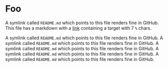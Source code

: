 # Foo

A symlink called `README.md` which points to this file renders fine in GitHub. This file has a markdown with a [link](%%%%%%%) containing a target with 7 `%` chars.

A symlink called `README.md` which points to this file renders fine in GitHub.
A symlink called `README.md` which points to this file renders fine in GitHub.
A symlink called `README.md` which points to this file renders fine in GitHub.
A symlink called `README.md` which points to this file renders fine in GitHub.
A symlink called `README.md` which points to this file renders fine in GitHub.
